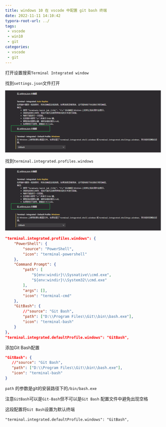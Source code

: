 ```yaml
---
title: windows 10 在 vscode 中配置 git bash 终端
date: 2022-11-11 14:10:42
typora-root-url: ../
tags:
 - vscode
 - win10
 - git
categories:
 - vscode
 - git
---
```




打开设置搜索`Terminal Integrated window`

找到`settings.json`文件打开

![image-20221111143208620](/images/vscode配置gitbash(win10)/image-20221111143208620.png)

找到`terminal.integrated.profiles.windows`

![image-20221111143208620](/images/vscode配置gitbash(win10)/image-20221111143208620.png)

```json
"terminal.integrated.profiles.windows": {
    "PowerShell": {
        "source": "PowerShell",
        "icon": "terminal-powershell"
    },
    "Command Prompt": {
        "path": [
            "${env:windir}\\Sysnative\\cmd.exe",
            "${env:windir}\\System32\\cmd.exe"
        ],
        "args": [],
        "icon": "terminal-cmd"
    },
    "GitBash": {
        //"source": "Git Bash",
        "path": ["D:\\Program Files\\Git\\bin\\bash.exe"],
        "icon": "terminal-bash"
    }
},
"terminal.integrated.defaultProfile.windows": "GitBash",
```

添加Git Bash配置

```json
"GitBash": {
   //"source": "Git Bash",
   "path": ["D:\\Program Files\\Git\\bin\\bash.exe"], 
   "icon": "terminal-bash"
}
```

`path` 的参数是git的安装路径下的`/bin/bash.exe`

注意`GitBash`可以是`Git-Bash`但不可以是`Git Bash` 配置文件中避免出现空格



这段配置将`Git Bash`设置为默认终端

`"terminal.integrated.defaultProfile.windows": "GitBash",` 




